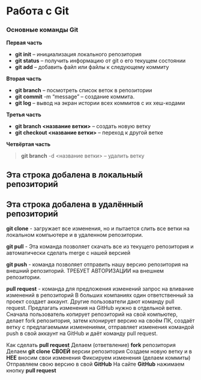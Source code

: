 # Работа с Git
### Основные команды Git

**Первая часть**
* __git init__ – инициализация локального репозитория
* __git status__ – получить информацию от git о его текущем состоянии
* __git add__ – добавить файл или файлы к следующему коммиту

**Вторая часть**
* __git branch__ – посмотреть список веток в репозитории
* __git commit__ -m “message” – создание коммита.
* __git log__ – вывод на экран истории всех коммитов с их хеш-кодами

**Третья часть**
* __git branch <название ветки>__ – создать новую ветку
* __git checkout <название ветки>__ – переход к другой ветке

**Четвёртая часть**
> **git branch** -d <название ветки> – удалить ветку

## Эта строка добалена в локальный репозиторий

## Эта строка добалена в удалённый репозиторий

__git clone__ - загружает все изменения, но и пытается слить
все ветки на локальном компьютере и в
удаленном репозитории.

__git pull__ - Эта команда позволяет скачать все из текущего репозитория и автоматически сделать merge с нашей версией

__git push__ - команда позволяет отправить нашу версию репозитория на внешний репозиторий. ТРЕБУЕТ АВТОРИЗАЦИИ на внешнем репозитории.

__pull request__ - команда для предложения изменений
запрос на вливание изменений в репозиторий
В больших компаниях один ответственный за проект создает аккаунт. Другие пользователи дают
команду pull request. Предлагать изменения на GitHub нужно в отдельной ветке. Сначала
пользователь копирует репозиторий на свой компьютер, делает fork репозитория, затем
клонирует версию на своём ПК, создаёт ветку с предлагаемыми изменениями, отправляет
изменения командой push в свой аккаунт на GitHub и даёт команду pull request.

Как сделать **pull request**
Делаем (ответвление) **fork** репозитория
Делаем **git clone** **СВОЕЙ** версии репозитория
Создаем новую ветку и в **НЕЕ** вносим свои изменения
Фиксируем изменения (делаем коммиты)
Отправляем свою версию в свой **GitHub**
На сайте **GitHub** нажимаем кнопку **pull request**
